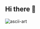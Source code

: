 ## Hi there 👋
![ascii-art](https://github.com/user-attachments/assets/d1f23aa0-02cd-47e4-a63c-1538e092b73f)

<!--
**perseusfs/perseusfs** is a ✨ _special_ ✨ repository because its `README.md` (this file) appears on your GitHub profile.

Here are some ideas to get you started:

- 🔭 I’m currently working on ...
- 🌱 I’m currently learning ...
- 👯 I’m looking to collaborate on ...
- 🤔 I’m looking for help with ...
- 💬 Ask me about ...
- 📫 How to reach me: ...
- 😄 Pronouns: ...
- ⚡ Fun fact: ...A![ascii-art](https://github.com/user-attachments/assets/f8a9eac3-df4b-49fb-a2bb-78b22360d31f)

-->
